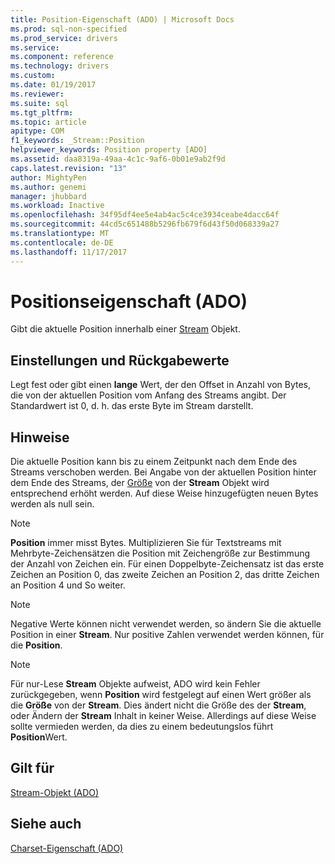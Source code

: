 ```yaml
---
title: Position-Eigenschaft (ADO) | Microsoft Docs
ms.prod: sql-non-specified
ms.prod_service: drivers
ms.service: 
ms.component: reference
ms.technology: drivers
ms.custom: 
ms.date: 01/19/2017
ms.reviewer: 
ms.suite: sql
ms.tgt_pltfrm: 
ms.topic: article
apitype: COM
f1_keywords: _Stream::Position
helpviewer_keywords: Position property [ADO]
ms.assetid: daa8319a-49aa-4c1c-9af6-0b01e9ab2f9d
caps.latest.revision: "13"
author: MightyPen
ms.author: genemi
manager: jhubbard
ms.workload: Inactive
ms.openlocfilehash: 34f95df4ee5e4ab4ac5c4ce3934ceabe4dacc64f
ms.sourcegitcommit: 44cd5c651488b5296fb679f6d43f50d068339a27
ms.translationtype: MT
ms.contentlocale: de-DE
ms.lasthandoff: 11/17/2017
---
```

# <a name="position-property-ado"></a>Positionseigenschaft (ADO)
Gibt die aktuelle Position innerhalb einer [Stream](../../../ado/reference/ado-api/stream-object-ado.md) Objekt.  
  
## <a name="settings-and-return-values"></a>Einstellungen und Rückgabewerte  
 Legt fest oder gibt einen **lange** Wert, der den Offset in Anzahl von Bytes, die von der aktuellen Position vom Anfang des Streams angibt. Der Standardwert ist 0, d. h. das erste Byte im Stream darstellt.  
  
## <a name="remarks"></a>Hinweise  
 Die aktuelle Position kann bis zu einem Zeitpunkt nach dem Ende des Streams verschoben werden. Bei Angabe von der aktuellen Position hinter dem Ende des Streams, der [Größe](../../../ado/reference/ado-api/size-property-ado-stream.md) von der **Stream** Objekt wird entsprechend erhöht werden. Auf diese Weise hinzugefügten neuen Bytes werden als null sein.  
  
> [!NOTE]
>  **Position** immer misst Bytes. Multiplizieren Sie für Textstreams mit Mehrbyte-Zeichensätzen die Position mit Zeichengröße zur Bestimmung der Anzahl von Zeichen ein. Für einen Doppelbyte-Zeichensatz ist das erste Zeichen an Position 0, das zweite Zeichen an Position 2, das dritte Zeichen an Position 4 und So weiter.  
  
> [!NOTE]
>  Negative Werte können nicht verwendet werden, so ändern Sie die aktuelle Position in einer **Stream**. Nur positive Zahlen verwendet werden können, für die **Position**.  
  
> [!NOTE]
>  Für nur-Lese **Stream** Objekte aufweist, ADO wird kein Fehler zurückgegeben, wenn **Position** wird festgelegt auf einen Wert größer als die **Größe** von der **Stream**. Dies ändert nicht die Größe des der **Stream**, oder Ändern der **Stream** Inhalt in keiner Weise. Allerdings auf diese Weise sollte vermieden werden, da dies zu einem bedeutungslos führt **Position**Wert.  
  
## <a name="applies-to"></a>Gilt für  
 [Stream-Objekt (ADO)](../../../ado/reference/ado-api/stream-object-ado.md)  
  
## <a name="see-also"></a>Siehe auch  
 [Charset-Eigenschaft (ADO)](../../../ado/reference/ado-api/charset-property-ado.md)
